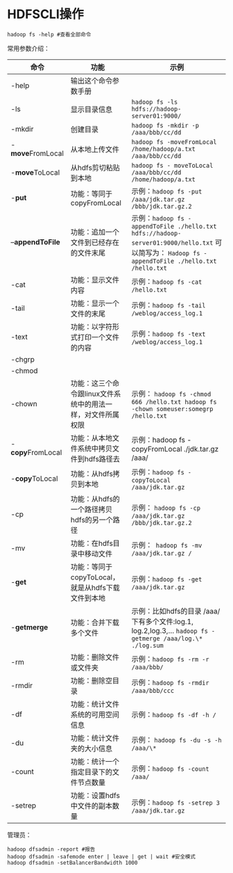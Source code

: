 # HDFSCLI操作

```text
hadoop fs -help #查看全部命令
```

常用参数介绍：

命令|功能|示例
--|--|--
-help|输出这个命令参数手册
-ls|显示目录信息|`hadoop fs -ls hdfs://hadoop-server01:9000/`
-mkdir|创建目录|`hadoop fs -mkdir -p /aaa/bbb/cc/dd`
-**move**FromLocal|从本地上传文件|`hadoop fs -moveFromLocal /home/hadoop/a.txt /aaa/bbb/cc/dd`
-**move**ToLocal|从hdfs剪切粘贴到本地|`hadoop fs - moveToLocal /aaa/bbb/cc/dd /home/hadoop/a.txt`
-**put**|功能：等同于copyFromLocal |示例：`hadoop fs -put /aaa/jdk.tar.gz /bbb/jdk.tar.gz.2`
–**appendToFile**|功能：追加一个文件到已经存在的文件末尾|示例：`hadoop fs -appendToFile ./hello.txt hdfs://hadoop-server01:9000/hello.txt` 可以简写为： `Hadoop fs -appendToFile ./hello.txt /hello.txt`
-cat|功能：显示文件内容| 示例：`hadoop fs -cat /hello.txt`
-tail|功能：显示一个文件的末尾|示例：`hadoop fs -tail /weblog/access_log.1`
 -text|功能：以字符形式打印一个文件的内容 |示例：`hadoop fs -text /weblog/access_log.1`
 -chgrp||
 -chmod||
 -chown| 功能：这三个命令跟linux文件系统中的用法一样，对文件所属权限 |示例： `hadoop fs -chmod 666 /hello.txt hadoop fs -chown someuser:somegrp /hello.txt`
-**copy**FromLocal | 功能：从本地文件系统中拷贝文件到hdfs路径去 | 示例：hadoop fs -copyFromLocal ./jdk.tar.gz /aaa/
-**copy**ToLocal | 功能：从hdfs拷贝到本地 | 示例：`hadoop fs -copyToLocal /aaa/jdk.tar.gz`
-cp | 功能：从hdfs的一个路径拷贝hdfs的另一个路径 | 示例： `hadoop fs -cp /aaa/jdk.tar.gz /bbb/jdk.tar.gz.2`
 -mv | 功能：在hdfs目录中移动文件 | 示例：` hadoop fs -mv /aaa/jdk.tar.gz /`
 -**get** | 功能：等同于copyToLocal，就是从hdfs下载文件到本地| 示例：`hadoop fs -get /aaa/jdk.tar.gz`
 -**getmerge** | 功能：合并下载多个文件| 示例：比如hdfs的目录 /aaa/下有多个文件:log.1, log.2,log.3,… `hadoop fs -getmerge /aaa/log.\* ./log.sum`
-rm| 功能：删除文件或文件夹| 示例：`hadoop fs -rm -r /aaa/bbb/`
 -rmdir| 功能：删除空目录| 示例：`hadoop fs -rmdir /aaa/bbb/ccc`
-df| 功能：统计文件系统的可用空间信息 | 示例：`hadoop fs -df -h /`
-du| 功能：统计文件夹的大小信息| 示例： `hadoop fs -du -s -h /aaa/\*`
-count |功能：统计一个指定目录下的文件节点数量 | 示例：`hadoop fs -count /aaa/`
-setrep| 功能：设置hdfs中文件的副本数量| 示例：`hadoop fs -setrep 3 /aaa/jdk.tar.gz`

管理员：

```text
hadoop dfsadmin -report #报告
hadoop dfsadmin -safemode enter | leave | get | wait #安全模式
hadoop dfsadmin -setBalancerBandwidth 1000
```

